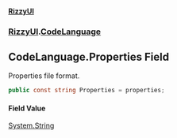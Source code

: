 #### [RizzyUI](index 'index')
### [RizzyUI](RizzyUI 'RizzyUI').[CodeLanguage](RizzyUI.CodeLanguage 'RizzyUI.CodeLanguage')

## CodeLanguage.Properties Field

Properties file format.

```csharp
public const string Properties = properties;
```

#### Field Value
[System.String](https://docs.microsoft.com/en-us/dotnet/api/System.String 'System.String')